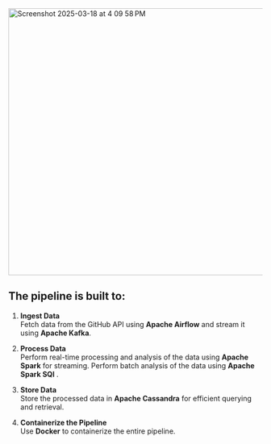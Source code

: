 <img width="530" alt="Screenshot 2025-03-18 at 4 09 58 PM" src="https://github.com/user-attachments/assets/06a8f1a3-4b2e-4b17-999c-6fb67616456f" />

## The pipeline is built to:

1. **Ingest Data**  
   Fetch data from the GitHub API using **Apache Airflow** and stream it using **Apache Kafka**.

2. **Process Data**  
   Perform real-time processing and analysis of the data using **Apache Spark** for streaming.
   Perform batch analysis of the data using **Apache Spark SQl** .

4. **Store Data**  
   Store the processed data in **Apache Cassandra** for efficient querying and retrieval.

5. **Containerize the Pipeline**  
   Use **Docker** to containerize the entire pipeline.
   

